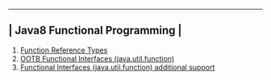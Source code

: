  ------------------------------ 
| Java8 Functional Programming |
 ------------------------------ 
1. [Function Reference Types](Exercise1FunctionReferenceTypes.java)
2. [OOTB Functional Interfaces (java.util.function)](Exercise2OOTBFunctionalInterfaces.java)
3. [Functional Interfaces (java.util.function) additional support](Exercise3JavaFunctionalInterfacesExtraSupport.java)
